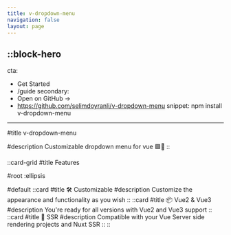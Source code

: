 ```yaml
---
title: v-dropdown-menu
navigation: false
layout: page
---
```


::block-hero
---
cta:
  - Get Started
  - /guide
secondary:
  - Open on GitHub →
  - https://github.com/selimdoyranli/v-dropdown-menu
snippet: npm install v-dropdown-menu
---

#title
v-dropdown-menu

#description
Customizable dropdown menu for vue 🟩🔽
::

::card-grid
#title
Features

#root
:ellipsis

#default
  ::card
  #title
  🛠️ Customizable
  #description
  Customize the appearance and functionality as you wish
  ::
  ::card
  #title
  📦 Vue2 & Vue3
  #description
  You're ready for all versions with Vue2 and Vue3 support
  ::
  ::card
  #title
  💉 SSR
  #description
  Compatible with your Vue Server side rendering projects and Nuxt SSR
  ::
::
